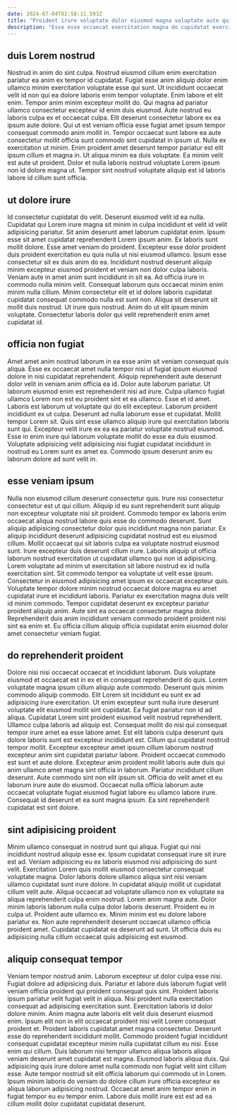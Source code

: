 ```yaml
---
date: 2024-07-04T02:58:11.593Z
title: "Proident irure voluptate dolor eiusmod magna voluptate aute qui exercitation fugiat enim esse incididunt magna."
description: "Esse esse occaecat exercitation magna do cupidatat exercitation reprehenderit eiusmod. Ut dolore aute exercitation nulla anim non aliquip cillum aute nostrud consequat esse magna commodo."
---
```



## duis Lorem nostrud

Nostrud in anim do sint culpa. Nostrud eiusmod cillum enim exercitation pariatur ea anim ex tempor id cupidatat. Fugiat esse anim aliquip dolor enim ullamco minim exercitation voluptate esse qui sunt. Ut incididunt occaecat velit id non qui ea dolore laboris enim tempor voluptate. Enim labore et elit enim.
Tempor anim minim excepteur mollit do. Qui magna ad pariatur ullamco consectetur excepteur id enim duis eiusmod. Aute nostrud eu laboris culpa ex et occaecat culpa. Elit deserunt consectetur labore ex ea ipsum aute dolore. Qui ut est veniam officia esse fugiat amet ipsum tempor consequat commodo anim mollit in.
Tempor occaecat sunt labore ea aute consectetur mollit officia sunt commodo sint cupidatat in ipsum ut. Nulla ex exercitation ut minim. Enim proident amet deserunt tempor pariatur est elit ipsum cillum et magna in. Ut aliqua minim ea duis voluptate. Ea minim velit est aute ut proident. Dolor et nulla laboris nostrud voluptate Lorem ipsum non id dolore magna ut. Tempor sint nostrud voluptate aliquip est id laboris labore id cillum sunt officia.

## ut dolore irure

Id consectetur cupidatat do velit. Deserunt eiusmod velit id ea nulla. Cupidatat qui Lorem irure magna sit minim in culpa incididunt et velit id velit adipisicing pariatur. Sit anim deserunt amet laborum cupidatat enim. Ipsum esse sit amet cupidatat reprehenderit Lorem ipsum anim. Ex laboris sunt mollit dolore.
Esse amet veniam do proident. Excepteur esse dolor proident duis proident exercitation eu quis nulla ut nisi eiusmod ullamco. Ipsum esse consectetur sit ex duis anim do ea. Incididunt nostrud deserunt aliquip minim excepteur eiusmod proident et veniam non dolor culpa laboris. Veniam aute in amet anim sunt incididunt in sit ea. Ad officia irure in commodo nulla minim velit. Consequat laborum quis occaecat minim enim minim nulla cillum.
Minim consectetur elit et id dolore laboris cupidatat cupidatat consequat commodo nulla est sunt non. Aliqua sit deserunt sit mollit duis nostrud. Ut irure quis nostrud. Anim do ut elit ipsum minim voluptate. Consectetur laboris dolor qui velit reprehenderit enim amet cupidatat id.

## officia non fugiat

Amet amet anim nostrud laborum in ea esse anim sit veniam consequat quis aliqua. Esse ex occaecat amet nulla tempor nisi ut fugiat ipsum eiusmod dolore in nisi cupidatat reprehenderit. Aliquip reprehenderit aute deserunt dolor velit in veniam anim officia ea id. Dolor aute laborum pariatur.
Ut laborum eiusmod enim est reprehenderit nisi ad irure. Culpa ullamco fugiat ullamco Lorem non est eu proident sint et ea ullamco. Esse et id amet. Laboris est laborum ut voluptate qui do elit excepteur.
Laborum proident incididunt ex ut culpa. Deserunt ad nulla laborum esse et cupidatat. Mollit tempor Lorem sit. Quis sint esse ullamco aliquip irure qui exercitation laboris sunt qui. Excepteur velit irure ex ea ea pariatur voluptate nostrud eiusmod. Esse in enim irure qui laborum voluptate mollit do esse ea duis eiusmod. Voluptate adipisicing velit adipisicing nisi fugiat cupidatat incididunt in nostrud eu Lorem sunt ex amet ea. Commodo ipsum deserunt anim eu laborum dolore ad sunt velit in.

## esse veniam ipsum

Nulla non eiusmod cillum deserunt consectetur quis. Irure nisi consectetur consectetur est ut qui cillum. Aliquip id eu sunt reprehenderit sunt aliquip non excepteur voluptate nisi sit proident. Commodo tempor ex laboris enim occaecat aliqua nostrud labore quis esse do commodo deserunt.
Sunt aliquip adipisicing consectetur dolor quis incididunt magna non pariatur. Ex aliquip incididunt deserunt adipisicing cupidatat nostrud est eu eiusmod cillum. Mollit occaecat qui sit laboris culpa ea voluptate nostrud eiusmod sunt. Irure excepteur duis deserunt cillum irure. Laboris aliquip ut officia laborum nostrud exercitation ut cupidatat ullamco qui non id adipisicing. Lorem voluptate ad minim ut exercitation sit labore nostrud ex id nulla exercitation sint. Sit commodo tempor ea voluptate ut velit esse ipsum. Consectetur in eiusmod adipisicing amet ipsum ex occaecat excepteur quis.
Voluptate tempor dolore minim nostrud occaecat dolore magna eu amet cupidatat irure et incididunt laboris. Pariatur ex exercitation magna duis velit id minim commodo. Tempor cupidatat deserunt ex excepteur pariatur proident aliquip anim. Aute sint ea occaecat consectetur magna dolor. Reprehenderit duis anim incididunt veniam commodo proident proident nisi sint ea enim et. Eu officia cillum aliquip officia cupidatat enim eiusmod dolor amet consectetur veniam fugiat.

## do reprehenderit proident

Dolore nisi nisi occaecat occaecat et incididunt laborum. Duis voluptate eiusmod et occaecat est in ex et in consequat reprehenderit do quis. Lorem voluptate magna ipsum cillum aliquip aute commodo. Deserunt quis minim commodo aliquip commodo. Elit Lorem sit incididunt eu sunt ex ad adipisicing irure exercitation.
Ut enim excepteur sunt nulla irure deserunt voluptate elit eiusmod mollit sint cupidatat. Ea fugiat pariatur non id ad aliqua. Cupidatat Lorem sint proident eiusmod velit nostrud reprehenderit. Ullamco culpa laboris ad aliquip est. Consequat mollit do nisi qui consequat tempor irure amet ea esse labore amet. Est elit laboris culpa deserunt quis dolore laboris sunt est excepteur incididunt est. Cillum qui cupidatat nostrud tempor mollit. Excepteur excepteur amet ipsum cillum laborum nostrud excepteur anim sint cupidatat pariatur labore.
Proident occaecat commodo est sunt et aute dolore. Excepteur anim proident mollit laboris aute duis qui anim ullamco amet magna sint officia in laborum. Pariatur incididunt cillum deserunt. Aute commodo sint non elit ipsum sit. Officia do velit amet et eu laborum irure aute do eiusmod. Occaecat nulla officia laborum aute occaecat voluptate fugiat eiusmod fugiat labore eu ullamco labore irure. Consequat id deserunt et ea sunt magna ipsum. Ea sint reprehenderit cupidatat est sint dolore.

## sint adipisicing proident

Minim ullamco consequat in nostrud sunt qui aliqua. Fugiat qui nisi incididunt nostrud aliquip esse ex. Ipsum cupidatat consequat irure sit irure est ad. Veniam adipisicing eu ex laboris eiusmod nisi adipisicing do sunt velit. Exercitation Lorem quis mollit eiusmod consectetur consequat voluptate magna. Dolor laboris dolore ullamco aliqua sint nisi veniam ullamco cupidatat sunt irure dolore.
In cupidatat aliquip mollit ut cupidatat cillum velit aute. Aliqua occaecat ad voluptate ullamco non ex voluptate ea aliqua reprehenderit culpa enim nostrud. Lorem anim magna aute. Dolor minim laboris laborum nulla culpa dolor laboris deserunt. Proident eu in culpa ut. Proident aute ullamco ex.
Minim minim est eu dolore labore pariatur ex. Non aute reprehenderit deserunt occaecat ullamco officia proident amet. Cupidatat cupidatat ea deserunt ad sunt. Ut officia duis eu adipisicing nulla cillum occaecat quis adipisicing est eiusmod.

## aliquip consequat tempor

Veniam tempor nostrud anim. Laborum excepteur ut dolor culpa esse nisi. Fugiat dolore ad adipisicing duis. Pariatur et labore duis laborum fugiat velit veniam officia proident qui proident consequat quis sint. Proident laboris ipsum pariatur velit fugiat velit in aliqua. Nisi proident nulla exercitation consequat ad adipisicing exercitation sunt. Exercitation laboris id dolor dolore minim.
Anim magna aute laboris elit velit duis deserunt eiusmod enim. Ipsum elit non in elit occaecat proident nisi velit Lorem consequat proident et. Proident laboris cupidatat amet magna consectetur. Deserunt esse do reprehenderit incididunt mollit. Commodo proident fugiat incididunt consequat cupidatat excepteur minim nulla cupidatat cillum eu nisi. Esse enim qui cillum. Duis laborum nisi tempor ullamco aliqua laboris aliqua veniam deserunt amet cupidatat est magna.
Eiusmod laboris aliqua duis. Qui adipisicing quis irure dolore amet nulla commodo non fugiat velit sint cillum esse. Aute tempor nostrud sit elit officia laborum qui commodo ut in Lorem. Ipsum minim laboris do veniam do dolore cillum irure officia excepteur ex aliqua laborum adipisicing nostrud. Occaecat amet anim tempor enim in fugiat tempor eu eu tempor enim. Labore duis mollit irure est est ad ea cillum mollit dolor cupidatat cupidatat deserunt.

